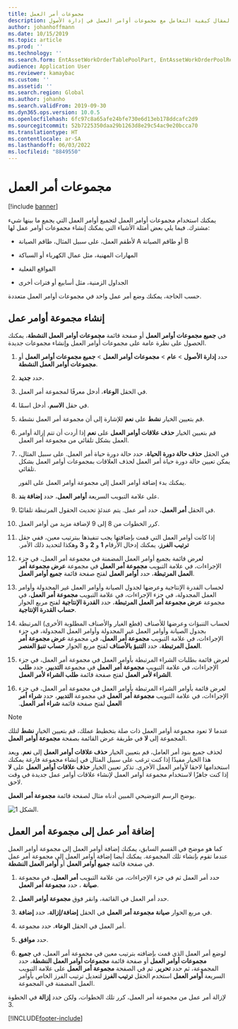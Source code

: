 ```yaml
---
title: مجموعات أمر العمل
description: يصف هذا المقال كيفية التعامل مع مجموعات أوامر العمل في إدارة الأصول.
author: johanhoffmann
ms.date: 10/15/2019
ms.topic: article
ms.prod: ''
ms.technology: ''
ms.search.form: EntAssetWorkOrderTablePoolPart, EntAssetWorkOrderPoolReferenceInfoPart, EntAssetWorkOrderPool, EntAssetWorkOrderPoolPreviewPart
audience: Application User
ms.reviewer: kamaybac
ms.custom: ''
ms.assetid: ''
ms.search.region: Global
ms.author: johanho
ms.search.validFrom: 2019-09-30
ms.dyn365.ops.version: 10.0.5
ms.openlocfilehash: 6fc97c8a65afe24bfe730e6d13eb178ddcafc2d9
ms.sourcegitcommit: 52b7225350daa29b1263d8e29c54ac9e20bcca70
ms.translationtype: HT
ms.contentlocale: ar-SA
ms.lasthandoff: 06/03/2022
ms.locfileid: "8849550"
---
```

# <a name="work-order-pools"></a>مجموعات أمر العمل

[!include [banner](../../includes/banner.md)]


يمكنك استخدام مجموعات أوامر العمل لتجميع أوامر العمل التي يجمع ما بينها شيء مشترك. فيما يلي بعض أمثلة الأشياء التي يمكنك إنشاء مجموعات أوامر عمل لها:

- لأطقم العمل، على سبيل المثال، طاقم الصيانة A أو طاقم الصيانة B  

- المهارات المهنية، مثل عمال الكهرباء أو السباكة  

- المواقع الفعلية  

- الجداول الزمنية، مثل أسابيع أو فترات أخرى  

حسب الحاجة، يمكنك وضع أمر عمل واحد في مجموعات أوامر العمل متعددة.


## <a name="create-a-work-order-pool"></a>إنشاء مجموعة أوامر عمل

في **جميع مجموعات أوامر العمل** أو صفحة قائمة **مجموعات أوامر العمل النشطة**، يمكنك الحصول على نظرة عامة على مجموعات أوامر العمل وإنشاء مجموعات جديدة.

1. حدد **إدارة الأصول** > **عام** > **مجموعات أوامر العمل** > **جميع مجموعات أوامر العمل** أو **مجموعات أوامر العمل النشطة**.

2. حدد **جديد**.

3. في الحقل **الوعاء**، أدخل معرفًا لمجموعة أمر العمل.

4. في حقل **الاسم**، أدخل اسمًا.

5. قم بتعيين الخيار **نشط** على **نعم** للإشارة إلى أن مجموعة أمر العمل نشطة.

6. قم بتعيين الخيار **حذف علاقات أوامر العمل** على **نعم** إذا أردت أن تتم إزالة أوامر العمل بشكل تلقائي من مجموعة أمر العمل.

7. في الحقل **حذف حالة دورة الحياة**، حدد حالة دورة حياة أمر العمل. على سبيل المثال، يمكن تعيين حالة دورة حياة أمر العمل لحذف العلاقات بمجموعات أوامر العمل بشكل تلقائي.

    يمكنك بدء إضافة أوامر العمل إلى مجموعة أوامر العمل على الفور.

8. على علامة التبويب السريعة **أوامر العمل**، حدد **إضافة بند**.

9. في الحقل **أمر العمل**، حدد أمر عمل. يتم عندئذٍ تحديث الحقول المرتبطة تلقائيًا.

10. كرر الخطوات من 8 إلى 9 لإضافة مزيد من أوامر العمل.

11. إذا كانت أوامر العمل التي قمت بإضافتها يجب تنفيذها ببترتيب معين، ففي حقل **‏‫ترتيب الفرز**، يمكنك إدخال الأرقام **1** و **2** و **3** وهكذا لتحديد ذلك الأمر.

12. لعرض قائمة بجميع أوامر العمل المضمنة في مجموعة أمر العمل، في جزء الإجراءات، في علامة التبويب **مجموعة أمر العمل** في مجموعة **عرض مجموعة أمر العمل المرتبطة**، حدد **أوامر العمل** لفتح صفحة قائمة **جميع أوامر العمل**.

13. لحساب القدرة الإنتاجية وعرضها لجدول الصيانة وأوامر العمل غير المجدولة وأوامر العمل المجدولة، في جزء الإجراءات، في علامة التبويب **مجموعة أمر العمل**، في مجموعة **عرض مجموعة أمر العمل المرتبطة**، حدد **القدرة الإنتاجية** لفتح مربع الحوار **حساب القدرة الإنتاجية**.

14. لحساب التنبؤات وعرضها للأصناف (قطع الغيار والأصناف المطلوبة الأخرى) المرتبطة بجدول الصيانة وأوامر العمل غير المجدولة وأوامر العمل المجدولة، في جزء الإجراءات، في علامة التبويب **مجموعة أمر العمل**، في مجموعة **عرض مجموعة أمر العمل المرتبطة**، حدد **‏‫التنبؤ بالأصناف‬** لفتح مربع الحوار **‏‫حساب تنبؤ العنصر‬**.

15. لعرض قائمة بطلبات الشراء المرتبطة بأوامر العمل في مجموعة أمر العمل، في جزء الإجراءات، في علامة التبويب **مجموعة أمر العمل** في مجموعة **التدبير‬**، حدد **‏‫طلب الشراء لأمر العمل‬** لفتح صفحة قائمة **‏‫طلب الشراء لأمر العمل‬**.

16. لعرض قائمة بأوامر الشراء المرتبطة بأوامر العمل في مجموعة أمر العمل، في جزء الإجراءات، في علامة التبويب **مجموعة أمر العمل** في مجموعة **التدبير‬**، حدد **‏‫‏‫شراء أمر العمل‬** لفتح صفحة قائمة **‏‫‏‫شراء أمر العمل‬**.

>[!NOTE]
>عندما لا تعود مجموعة أوامر العمل ذات صلة بتخطيط عملك، قم بتعيين الخيار **نشط** لتلك المجموعة إلى **لا** في طريقة عرض القائمة بصفحة **مجموعة أوامر العمل**.

لحذف جميع بنود أمر العامل، قم بتعيين الخيار **حذف علاقات أوامر العمل** إلى **نعم**. ويعد هذا الخيار مفيدًا إذا كنت ترغب على سبيل المثال في إنشاء مجموعة فارغة يمكنك استخدامها لاحقا لأوامر العمل الأخرى. تذكر تعيين الخيار **حذف علاقات أوامر العمل** على **لا** إذا كنت جاهزًا لاستخدام مجموعة أوامر العمل لإنشاء علاقات أوامر عمل جديدة في وقت لاحق.

يوضح الرسم التوضيحي المبين أدناه مثال لصفحة قائمة **مجموعة أمر العمل‬**.

![الشكل 1.](media/22-work-orders.png)


## <a name="add-a-work-order-to-a-work-order-pool"></a>إضافة أمر عمل إلى مجموعة أمر العمل

كما هو موضح في القسم السابق، يمكنك إضافة أوامر العمل إلى مجموعة أوامر العمل عندما تقوم بإنشاء تلك المجموعة. يمكنك أيضا إضافة أوامر العمل إلى مجموعة أمر عمل في صفحة قائمة **جميع أوامر العمل** أو  **أوامر العمل النشطة**.

1. حدد أمر العمل ثم في جزء الإجراءات، من علامة التبويب **أمر العمل**، في مجموعة **صيانة‬** ، حدد **مجموعة أمر العمل**.

2. حدد أمر العمل في القائمة، وانقر فوق **مجموعة أوامر العمل**.

3. في مربع الحوار **صيانة مجموعة أمر العمل** في الحقل **إضافة/إزالة**، حدد **إضافة**.

4. في الحقل **الوعاء**، حدد مجموعة‏‎ أمر العمل.

5. حدد **موافق**.

6. لوضع أمر العمل الذي قمت بإضافته بترتيب معين في مجموعة أمر العمل، في **جميع مجموعات أوامر العمل** أو صفحة قائمة **‏‫مجموعات أوامر العمل النشطة‬**، حدد المجموعة، ثم حدد **تحرير**. ثم في الصفحة **مجموعة أمر العمل** على علامة التبويب السريعة **أوامر العمل** استخدم الحقل **ترتيب الفرز** لتعديل ترتيب الفرز الخاص بأوامر العمل المضمنة في المجموعة.

لإزالة أمر عمل من مجموعة أمر العمل، كرر تلك الخطوات، ولكن حدد **إزالة** في الخطوة 3.



[!INCLUDE[footer-include](../../../includes/footer-banner.md)]